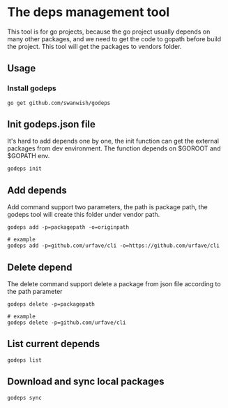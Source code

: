 # The deps management tool

This tool is for go projects, because the go project usually depends on many other packages, and we need to get the code to gopath before build the project.
This tool will get the packages to vendors folder.

## Usage

### Install godeps

```
go get github.com/swanwish/godeps
```

## Init godeps.json file

It's hard to add depends one by one, the init function can get the external packages from dev environment.
The function depends on $GOROOT and $GOPATH env.

```
godeps init
```

## Add depends

Add command support two parameters, the path is package path, the godeps tool will create this folder under vendor path.

```
godeps add -p=packagepath -o=originpath

# example
godeps add -p=github.com/urfave/cli -o=https://github.com/urfave/cli
```

## Delete depend

The delete command support delete a package from json file according to the path parameter

```
godeps delete -p=packagepath

# example
godeps delete -p=github.com/urfave/cli
```

## List current depends

```
godeps list
```

## Download and sync local packages

```
godeps sync
```